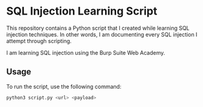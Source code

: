# SQL Injection Learning Script

This repository contains a Python script that I created while learning SQL injection techniques. In other words, I am documenting every SQL injection I attempt through scripting. 

I am learning SQL injection using the Burp Suite Web Academy.

## Usage

To run the script, use the following command:

```bash
python3 script.py <url> <payload>
